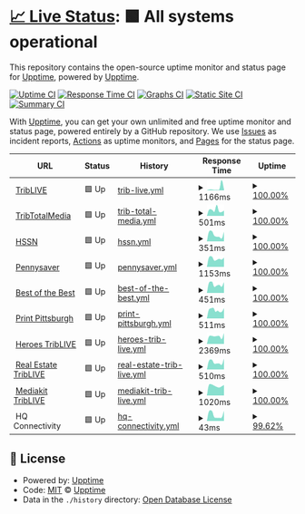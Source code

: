 # [📈 Live Status](https://demo.upptime.js.org): <!--live status--> **🟩 All systems operational**

This repository contains the open-source uptime monitor and status page for [Upptime](https://upptime.js.org), powered by [Upptime](https://github.com/upptime/upptime).

[![Uptime CI](https://github.com/ChristmanGit/test-up/workflows/Uptime%20CI/badge.svg)](https://github.com/ChristmanGit/test-up/actions?query=workflow%3A%22Uptime+CI%22)
[![Response Time CI](https://github.com/ChristmanGit/test-up/workflows/Response%20Time%20CI/badge.svg)](https://github.com/ChristmanGit/test-up/actions?query=workflow%3A%22Response+Time+CI%22)
[![Graphs CI](https://github.com/ChristmanGit/test-up/workflows/Graphs%20CI/badge.svg)](https://github.com/ChristmanGit/test-up/actions?query=workflow%3A%22Graphs+CI%22)
[![Static Site CI](https://github.com/ChristmanGit/test-up/workflows/Static%20Site%20CI/badge.svg)](https://github.com/ChristmanGit/test-up/actions?query=workflow%3A%22Static+Site+CI%22)
[![Summary CI](https://github.com/ChristmanGit/test-up/workflows/Summary%20CI/badge.svg)](https://github.com/ChristmanGit/test-up/actions?query=workflow%3A%22Summary+CI%22)

With [Upptime](https://upptime.js.org), you can get your own unlimited and free uptime monitor and status page, powered entirely by a GitHub repository. We use [Issues](https://github.com/upptime/upptime/issues) as incident reports, [Actions](https://github.com/ChristmanGit/test-up/actions) as uptime monitors, and [Pages](https://demo.upptime.js.org) for the status page.

<!--start: status pages-->
<!-- This summary is generated by Upptime (https://github.com/upptime/upptime) -->
<!-- Do not edit this manually, your changes will be overwritten -->
<!-- prettier-ignore -->
| URL | Status | History | Response Time | Uptime |
| --- | ------ | ------- | ------------- | ------ |
| <img alt="" src="https://icons.duckduckgo.com/ip3/triblive.com.ico" height="13"> [TribLIVE](https://triblive.com) | 🟩 Up | [trib-live.yml](https://github.com/ChristmanGit/test-up/commits/HEAD/history/trib-live.yml) | <details><summary><img alt="Response time graph" src="./graphs/trib-live/response-time-week.png" height="20"> 1166ms</summary><br><a href="https://ChristmanGit.github.io/test-up/history/trib-live"><img alt="Response time 374" src="https://img.shields.io/endpoint?url=https%3A%2F%2Fraw.githubusercontent.com%2FChristmanGit%2Ftest-up%2FHEAD%2Fapi%2Ftrib-live%2Fresponse-time.json"></a><br><a href="https://ChristmanGit.github.io/test-up/history/trib-live"><img alt="24-hour response time 452" src="https://img.shields.io/endpoint?url=https%3A%2F%2Fraw.githubusercontent.com%2FChristmanGit%2Ftest-up%2FHEAD%2Fapi%2Ftrib-live%2Fresponse-time-day.json"></a><br><a href="https://ChristmanGit.github.io/test-up/history/trib-live"><img alt="7-day response time 1166" src="https://img.shields.io/endpoint?url=https%3A%2F%2Fraw.githubusercontent.com%2FChristmanGit%2Ftest-up%2FHEAD%2Fapi%2Ftrib-live%2Fresponse-time-week.json"></a><br><a href="https://ChristmanGit.github.io/test-up/history/trib-live"><img alt="30-day response time 503" src="https://img.shields.io/endpoint?url=https%3A%2F%2Fraw.githubusercontent.com%2FChristmanGit%2Ftest-up%2FHEAD%2Fapi%2Ftrib-live%2Fresponse-time-month.json"></a><br><a href="https://ChristmanGit.github.io/test-up/history/trib-live"><img alt="1-year response time 348" src="https://img.shields.io/endpoint?url=https%3A%2F%2Fraw.githubusercontent.com%2FChristmanGit%2Ftest-up%2FHEAD%2Fapi%2Ftrib-live%2Fresponse-time-year.json"></a></details> | <details><summary><a href="https://ChristmanGit.github.io/test-up/history/trib-live">100.00%</a></summary><a href="https://ChristmanGit.github.io/test-up/history/trib-live"><img alt="All-time uptime 99.97%" src="https://img.shields.io/endpoint?url=https%3A%2F%2Fraw.githubusercontent.com%2FChristmanGit%2Ftest-up%2FHEAD%2Fapi%2Ftrib-live%2Fuptime.json"></a><br><a href="https://ChristmanGit.github.io/test-up/history/trib-live"><img alt="24-hour uptime 100.00%" src="https://img.shields.io/endpoint?url=https%3A%2F%2Fraw.githubusercontent.com%2FChristmanGit%2Ftest-up%2FHEAD%2Fapi%2Ftrib-live%2Fuptime-day.json"></a><br><a href="https://ChristmanGit.github.io/test-up/history/trib-live"><img alt="7-day uptime 100.00%" src="https://img.shields.io/endpoint?url=https%3A%2F%2Fraw.githubusercontent.com%2FChristmanGit%2Ftest-up%2FHEAD%2Fapi%2Ftrib-live%2Fuptime-week.json"></a><br><a href="https://ChristmanGit.github.io/test-up/history/trib-live"><img alt="30-day uptime 100.00%" src="https://img.shields.io/endpoint?url=https%3A%2F%2Fraw.githubusercontent.com%2FChristmanGit%2Ftest-up%2FHEAD%2Fapi%2Ftrib-live%2Fuptime-month.json"></a><br><a href="https://ChristmanGit.github.io/test-up/history/trib-live"><img alt="1-year uptime 100.00%" src="https://img.shields.io/endpoint?url=https%3A%2F%2Fraw.githubusercontent.com%2FChristmanGit%2Ftest-up%2FHEAD%2Fapi%2Ftrib-live%2Fuptime-year.json"></a></details>
| <img alt="" src="https://icons.duckduckgo.com/ip3/tribtotalmedia.com.ico" height="13"> [TribTotalMedia](https://tribtotalmedia.com) | 🟩 Up | [trib-total-media.yml](https://github.com/ChristmanGit/test-up/commits/HEAD/history/trib-total-media.yml) | <details><summary><img alt="Response time graph" src="./graphs/trib-total-media/response-time-week.png" height="20"> 501ms</summary><br><a href="https://ChristmanGit.github.io/test-up/history/trib-total-media"><img alt="Response time 350" src="https://img.shields.io/endpoint?url=https%3A%2F%2Fraw.githubusercontent.com%2FChristmanGit%2Ftest-up%2FHEAD%2Fapi%2Ftrib-total-media%2Fresponse-time.json"></a><br><a href="https://ChristmanGit.github.io/test-up/history/trib-total-media"><img alt="24-hour response time 451" src="https://img.shields.io/endpoint?url=https%3A%2F%2Fraw.githubusercontent.com%2FChristmanGit%2Ftest-up%2FHEAD%2Fapi%2Ftrib-total-media%2Fresponse-time-day.json"></a><br><a href="https://ChristmanGit.github.io/test-up/history/trib-total-media"><img alt="7-day response time 501" src="https://img.shields.io/endpoint?url=https%3A%2F%2Fraw.githubusercontent.com%2FChristmanGit%2Ftest-up%2FHEAD%2Fapi%2Ftrib-total-media%2Fresponse-time-week.json"></a><br><a href="https://ChristmanGit.github.io/test-up/history/trib-total-media"><img alt="30-day response time 435" src="https://img.shields.io/endpoint?url=https%3A%2F%2Fraw.githubusercontent.com%2FChristmanGit%2Ftest-up%2FHEAD%2Fapi%2Ftrib-total-media%2Fresponse-time-month.json"></a><br><a href="https://ChristmanGit.github.io/test-up/history/trib-total-media"><img alt="1-year response time 361" src="https://img.shields.io/endpoint?url=https%3A%2F%2Fraw.githubusercontent.com%2FChristmanGit%2Ftest-up%2FHEAD%2Fapi%2Ftrib-total-media%2Fresponse-time-year.json"></a></details> | <details><summary><a href="https://ChristmanGit.github.io/test-up/history/trib-total-media">100.00%</a></summary><a href="https://ChristmanGit.github.io/test-up/history/trib-total-media"><img alt="All-time uptime 100.00%" src="https://img.shields.io/endpoint?url=https%3A%2F%2Fraw.githubusercontent.com%2FChristmanGit%2Ftest-up%2FHEAD%2Fapi%2Ftrib-total-media%2Fuptime.json"></a><br><a href="https://ChristmanGit.github.io/test-up/history/trib-total-media"><img alt="24-hour uptime 100.00%" src="https://img.shields.io/endpoint?url=https%3A%2F%2Fraw.githubusercontent.com%2FChristmanGit%2Ftest-up%2FHEAD%2Fapi%2Ftrib-total-media%2Fuptime-day.json"></a><br><a href="https://ChristmanGit.github.io/test-up/history/trib-total-media"><img alt="7-day uptime 100.00%" src="https://img.shields.io/endpoint?url=https%3A%2F%2Fraw.githubusercontent.com%2FChristmanGit%2Ftest-up%2FHEAD%2Fapi%2Ftrib-total-media%2Fuptime-week.json"></a><br><a href="https://ChristmanGit.github.io/test-up/history/trib-total-media"><img alt="30-day uptime 100.00%" src="https://img.shields.io/endpoint?url=https%3A%2F%2Fraw.githubusercontent.com%2FChristmanGit%2Ftest-up%2FHEAD%2Fapi%2Ftrib-total-media%2Fuptime-month.json"></a><br><a href="https://ChristmanGit.github.io/test-up/history/trib-total-media"><img alt="1-year uptime 100.00%" src="https://img.shields.io/endpoint?url=https%3A%2F%2Fraw.githubusercontent.com%2FChristmanGit%2Ftest-up%2FHEAD%2Fapi%2Ftrib-total-media%2Fuptime-year.json"></a></details>
| <img alt="" src="https://icons.duckduckgo.com/ip3/tribhssn.triblive.com.ico" height="13"> [HSSN](https://tribhssn.triblive.com) | 🟩 Up | [hssn.yml](https://github.com/ChristmanGit/test-up/commits/HEAD/history/hssn.yml) | <details><summary><img alt="Response time graph" src="./graphs/hssn/response-time-week.png" height="20"> 351ms</summary><br><a href="https://ChristmanGit.github.io/test-up/history/hssn"><img alt="Response time 293" src="https://img.shields.io/endpoint?url=https%3A%2F%2Fraw.githubusercontent.com%2FChristmanGit%2Ftest-up%2FHEAD%2Fapi%2Fhssn%2Fresponse-time.json"></a><br><a href="https://ChristmanGit.github.io/test-up/history/hssn"><img alt="24-hour response time 490" src="https://img.shields.io/endpoint?url=https%3A%2F%2Fraw.githubusercontent.com%2FChristmanGit%2Ftest-up%2FHEAD%2Fapi%2Fhssn%2Fresponse-time-day.json"></a><br><a href="https://ChristmanGit.github.io/test-up/history/hssn"><img alt="7-day response time 351" src="https://img.shields.io/endpoint?url=https%3A%2F%2Fraw.githubusercontent.com%2FChristmanGit%2Ftest-up%2FHEAD%2Fapi%2Fhssn%2Fresponse-time-week.json"></a><br><a href="https://ChristmanGit.github.io/test-up/history/hssn"><img alt="30-day response time 326" src="https://img.shields.io/endpoint?url=https%3A%2F%2Fraw.githubusercontent.com%2FChristmanGit%2Ftest-up%2FHEAD%2Fapi%2Fhssn%2Fresponse-time-month.json"></a><br><a href="https://ChristmanGit.github.io/test-up/history/hssn"><img alt="1-year response time 288" src="https://img.shields.io/endpoint?url=https%3A%2F%2Fraw.githubusercontent.com%2FChristmanGit%2Ftest-up%2FHEAD%2Fapi%2Fhssn%2Fresponse-time-year.json"></a></details> | <details><summary><a href="https://ChristmanGit.github.io/test-up/history/hssn">100.00%</a></summary><a href="https://ChristmanGit.github.io/test-up/history/hssn"><img alt="All-time uptime 100.00%" src="https://img.shields.io/endpoint?url=https%3A%2F%2Fraw.githubusercontent.com%2FChristmanGit%2Ftest-up%2FHEAD%2Fapi%2Fhssn%2Fuptime.json"></a><br><a href="https://ChristmanGit.github.io/test-up/history/hssn"><img alt="24-hour uptime 100.00%" src="https://img.shields.io/endpoint?url=https%3A%2F%2Fraw.githubusercontent.com%2FChristmanGit%2Ftest-up%2FHEAD%2Fapi%2Fhssn%2Fuptime-day.json"></a><br><a href="https://ChristmanGit.github.io/test-up/history/hssn"><img alt="7-day uptime 100.00%" src="https://img.shields.io/endpoint?url=https%3A%2F%2Fraw.githubusercontent.com%2FChristmanGit%2Ftest-up%2FHEAD%2Fapi%2Fhssn%2Fuptime-week.json"></a><br><a href="https://ChristmanGit.github.io/test-up/history/hssn"><img alt="30-day uptime 100.00%" src="https://img.shields.io/endpoint?url=https%3A%2F%2Fraw.githubusercontent.com%2FChristmanGit%2Ftest-up%2FHEAD%2Fapi%2Fhssn%2Fuptime-month.json"></a><br><a href="https://ChristmanGit.github.io/test-up/history/hssn"><img alt="1-year uptime 100.00%" src="https://img.shields.io/endpoint?url=https%3A%2F%2Fraw.githubusercontent.com%2FChristmanGit%2Ftest-up%2FHEAD%2Fapi%2Fhssn%2Fuptime-year.json"></a></details>
| <img alt="" src="https://icons.duckduckgo.com/ip3/pittsburghpennysaver.com.ico" height="13"> [Pennysaver](https://pittsburghpennysaver.com) | 🟩 Up | [pennysaver.yml](https://github.com/ChristmanGit/test-up/commits/HEAD/history/pennysaver.yml) | <details><summary><img alt="Response time graph" src="./graphs/pennysaver/response-time-week.png" height="20"> 1153ms</summary><br><a href="https://ChristmanGit.github.io/test-up/history/pennysaver"><img alt="Response time 1959" src="https://img.shields.io/endpoint?url=https%3A%2F%2Fraw.githubusercontent.com%2FChristmanGit%2Ftest-up%2FHEAD%2Fapi%2Fpennysaver%2Fresponse-time.json"></a><br><a href="https://ChristmanGit.github.io/test-up/history/pennysaver"><img alt="24-hour response time 1283" src="https://img.shields.io/endpoint?url=https%3A%2F%2Fraw.githubusercontent.com%2FChristmanGit%2Ftest-up%2FHEAD%2Fapi%2Fpennysaver%2Fresponse-time-day.json"></a><br><a href="https://ChristmanGit.github.io/test-up/history/pennysaver"><img alt="7-day response time 1153" src="https://img.shields.io/endpoint?url=https%3A%2F%2Fraw.githubusercontent.com%2FChristmanGit%2Ftest-up%2FHEAD%2Fapi%2Fpennysaver%2Fresponse-time-week.json"></a><br><a href="https://ChristmanGit.github.io/test-up/history/pennysaver"><img alt="30-day response time 1262" src="https://img.shields.io/endpoint?url=https%3A%2F%2Fraw.githubusercontent.com%2FChristmanGit%2Ftest-up%2FHEAD%2Fapi%2Fpennysaver%2Fresponse-time-month.json"></a><br><a href="https://ChristmanGit.github.io/test-up/history/pennysaver"><img alt="1-year response time 1785" src="https://img.shields.io/endpoint?url=https%3A%2F%2Fraw.githubusercontent.com%2FChristmanGit%2Ftest-up%2FHEAD%2Fapi%2Fpennysaver%2Fresponse-time-year.json"></a></details> | <details><summary><a href="https://ChristmanGit.github.io/test-up/history/pennysaver">100.00%</a></summary><a href="https://ChristmanGit.github.io/test-up/history/pennysaver"><img alt="All-time uptime 100.00%" src="https://img.shields.io/endpoint?url=https%3A%2F%2Fraw.githubusercontent.com%2FChristmanGit%2Ftest-up%2FHEAD%2Fapi%2Fpennysaver%2Fuptime.json"></a><br><a href="https://ChristmanGit.github.io/test-up/history/pennysaver"><img alt="24-hour uptime 100.00%" src="https://img.shields.io/endpoint?url=https%3A%2F%2Fraw.githubusercontent.com%2FChristmanGit%2Ftest-up%2FHEAD%2Fapi%2Fpennysaver%2Fuptime-day.json"></a><br><a href="https://ChristmanGit.github.io/test-up/history/pennysaver"><img alt="7-day uptime 100.00%" src="https://img.shields.io/endpoint?url=https%3A%2F%2Fraw.githubusercontent.com%2FChristmanGit%2Ftest-up%2FHEAD%2Fapi%2Fpennysaver%2Fuptime-week.json"></a><br><a href="https://ChristmanGit.github.io/test-up/history/pennysaver"><img alt="30-day uptime 100.00%" src="https://img.shields.io/endpoint?url=https%3A%2F%2Fraw.githubusercontent.com%2FChristmanGit%2Ftest-up%2FHEAD%2Fapi%2Fpennysaver%2Fuptime-month.json"></a><br><a href="https://ChristmanGit.github.io/test-up/history/pennysaver"><img alt="1-year uptime 100.00%" src="https://img.shields.io/endpoint?url=https%3A%2F%2Fraw.githubusercontent.com%2FChristmanGit%2Ftest-up%2FHEAD%2Fapi%2Fpennysaver%2Fuptime-year.json"></a></details>
| <img alt="" src="https://icons.duckduckgo.com/ip3/bestofthebest.triblive.com.ico" height="13"> [Best of the Best](https://bestofthebest.triblive.com) | 🟩 Up | [best-of-the-best.yml](https://github.com/ChristmanGit/test-up/commits/HEAD/history/best-of-the-best.yml) | <details><summary><img alt="Response time graph" src="./graphs/best-of-the-best/response-time-week.png" height="20"> 451ms</summary><br><a href="https://ChristmanGit.github.io/test-up/history/best-of-the-best"><img alt="Response time 366" src="https://img.shields.io/endpoint?url=https%3A%2F%2Fraw.githubusercontent.com%2FChristmanGit%2Ftest-up%2FHEAD%2Fapi%2Fbest-of-the-best%2Fresponse-time.json"></a><br><a href="https://ChristmanGit.github.io/test-up/history/best-of-the-best"><img alt="24-hour response time 560" src="https://img.shields.io/endpoint?url=https%3A%2F%2Fraw.githubusercontent.com%2FChristmanGit%2Ftest-up%2FHEAD%2Fapi%2Fbest-of-the-best%2Fresponse-time-day.json"></a><br><a href="https://ChristmanGit.github.io/test-up/history/best-of-the-best"><img alt="7-day response time 451" src="https://img.shields.io/endpoint?url=https%3A%2F%2Fraw.githubusercontent.com%2FChristmanGit%2Ftest-up%2FHEAD%2Fapi%2Fbest-of-the-best%2Fresponse-time-week.json"></a><br><a href="https://ChristmanGit.github.io/test-up/history/best-of-the-best"><img alt="30-day response time 430" src="https://img.shields.io/endpoint?url=https%3A%2F%2Fraw.githubusercontent.com%2FChristmanGit%2Ftest-up%2FHEAD%2Fapi%2Fbest-of-the-best%2Fresponse-time-month.json"></a><br><a href="https://ChristmanGit.github.io/test-up/history/best-of-the-best"><img alt="1-year response time 370" src="https://img.shields.io/endpoint?url=https%3A%2F%2Fraw.githubusercontent.com%2FChristmanGit%2Ftest-up%2FHEAD%2Fapi%2Fbest-of-the-best%2Fresponse-time-year.json"></a></details> | <details><summary><a href="https://ChristmanGit.github.io/test-up/history/best-of-the-best">100.00%</a></summary><a href="https://ChristmanGit.github.io/test-up/history/best-of-the-best"><img alt="All-time uptime 100.00%" src="https://img.shields.io/endpoint?url=https%3A%2F%2Fraw.githubusercontent.com%2FChristmanGit%2Ftest-up%2FHEAD%2Fapi%2Fbest-of-the-best%2Fuptime.json"></a><br><a href="https://ChristmanGit.github.io/test-up/history/best-of-the-best"><img alt="24-hour uptime 100.00%" src="https://img.shields.io/endpoint?url=https%3A%2F%2Fraw.githubusercontent.com%2FChristmanGit%2Ftest-up%2FHEAD%2Fapi%2Fbest-of-the-best%2Fuptime-day.json"></a><br><a href="https://ChristmanGit.github.io/test-up/history/best-of-the-best"><img alt="7-day uptime 100.00%" src="https://img.shields.io/endpoint?url=https%3A%2F%2Fraw.githubusercontent.com%2FChristmanGit%2Ftest-up%2FHEAD%2Fapi%2Fbest-of-the-best%2Fuptime-week.json"></a><br><a href="https://ChristmanGit.github.io/test-up/history/best-of-the-best"><img alt="30-day uptime 100.00%" src="https://img.shields.io/endpoint?url=https%3A%2F%2Fraw.githubusercontent.com%2FChristmanGit%2Ftest-up%2FHEAD%2Fapi%2Fbest-of-the-best%2Fuptime-month.json"></a><br><a href="https://ChristmanGit.github.io/test-up/history/best-of-the-best"><img alt="1-year uptime 100.00%" src="https://img.shields.io/endpoint?url=https%3A%2F%2Fraw.githubusercontent.com%2FChristmanGit%2Ftest-up%2FHEAD%2Fapi%2Fbest-of-the-best%2Fuptime-year.json"></a></details>
| <img alt="" src="https://icons.duckduckgo.com/ip3/printpittsburgh.com.ico" height="13"> [Print Pittsburgh](https://printpittsburgh.com) | 🟩 Up | [print-pittsburgh.yml](https://github.com/ChristmanGit/test-up/commits/HEAD/history/print-pittsburgh.yml) | <details><summary><img alt="Response time graph" src="./graphs/print-pittsburgh/response-time-week.png" height="20"> 511ms</summary><br><a href="https://ChristmanGit.github.io/test-up/history/print-pittsburgh"><img alt="Response time 415" src="https://img.shields.io/endpoint?url=https%3A%2F%2Fraw.githubusercontent.com%2FChristmanGit%2Ftest-up%2FHEAD%2Fapi%2Fprint-pittsburgh%2Fresponse-time.json"></a><br><a href="https://ChristmanGit.github.io/test-up/history/print-pittsburgh"><img alt="24-hour response time 621" src="https://img.shields.io/endpoint?url=https%3A%2F%2Fraw.githubusercontent.com%2FChristmanGit%2Ftest-up%2FHEAD%2Fapi%2Fprint-pittsburgh%2Fresponse-time-day.json"></a><br><a href="https://ChristmanGit.github.io/test-up/history/print-pittsburgh"><img alt="7-day response time 511" src="https://img.shields.io/endpoint?url=https%3A%2F%2Fraw.githubusercontent.com%2FChristmanGit%2Ftest-up%2FHEAD%2Fapi%2Fprint-pittsburgh%2Fresponse-time-week.json"></a><br><a href="https://ChristmanGit.github.io/test-up/history/print-pittsburgh"><img alt="30-day response time 511" src="https://img.shields.io/endpoint?url=https%3A%2F%2Fraw.githubusercontent.com%2FChristmanGit%2Ftest-up%2FHEAD%2Fapi%2Fprint-pittsburgh%2Fresponse-time-month.json"></a><br><a href="https://ChristmanGit.github.io/test-up/history/print-pittsburgh"><img alt="1-year response time 424" src="https://img.shields.io/endpoint?url=https%3A%2F%2Fraw.githubusercontent.com%2FChristmanGit%2Ftest-up%2FHEAD%2Fapi%2Fprint-pittsburgh%2Fresponse-time-year.json"></a></details> | <details><summary><a href="https://ChristmanGit.github.io/test-up/history/print-pittsburgh">100.00%</a></summary><a href="https://ChristmanGit.github.io/test-up/history/print-pittsburgh"><img alt="All-time uptime 99.85%" src="https://img.shields.io/endpoint?url=https%3A%2F%2Fraw.githubusercontent.com%2FChristmanGit%2Ftest-up%2FHEAD%2Fapi%2Fprint-pittsburgh%2Fuptime.json"></a><br><a href="https://ChristmanGit.github.io/test-up/history/print-pittsburgh"><img alt="24-hour uptime 100.00%" src="https://img.shields.io/endpoint?url=https%3A%2F%2Fraw.githubusercontent.com%2FChristmanGit%2Ftest-up%2FHEAD%2Fapi%2Fprint-pittsburgh%2Fuptime-day.json"></a><br><a href="https://ChristmanGit.github.io/test-up/history/print-pittsburgh"><img alt="7-day uptime 100.00%" src="https://img.shields.io/endpoint?url=https%3A%2F%2Fraw.githubusercontent.com%2FChristmanGit%2Ftest-up%2FHEAD%2Fapi%2Fprint-pittsburgh%2Fuptime-week.json"></a><br><a href="https://ChristmanGit.github.io/test-up/history/print-pittsburgh"><img alt="30-day uptime 100.00%" src="https://img.shields.io/endpoint?url=https%3A%2F%2Fraw.githubusercontent.com%2FChristmanGit%2Ftest-up%2FHEAD%2Fapi%2Fprint-pittsburgh%2Fuptime-month.json"></a><br><a href="https://ChristmanGit.github.io/test-up/history/print-pittsburgh"><img alt="1-year uptime 99.90%" src="https://img.shields.io/endpoint?url=https%3A%2F%2Fraw.githubusercontent.com%2FChristmanGit%2Ftest-up%2FHEAD%2Fapi%2Fprint-pittsburgh%2Fuptime-year.json"></a></details>
| <img alt="" src="https://icons.duckduckgo.com/ip3/heroes.triblive.com.ico" height="13"> [Heroes TribLIVE](https://heroes.triblive.com) | 🟩 Up | [heroes-trib-live.yml](https://github.com/ChristmanGit/test-up/commits/HEAD/history/heroes-trib-live.yml) | <details><summary><img alt="Response time graph" src="./graphs/heroes-trib-live/response-time-week.png" height="20"> 2369ms</summary><br><a href="https://ChristmanGit.github.io/test-up/history/heroes-trib-live"><img alt="Response time 2065" src="https://img.shields.io/endpoint?url=https%3A%2F%2Fraw.githubusercontent.com%2FChristmanGit%2Ftest-up%2FHEAD%2Fapi%2Fheroes-trib-live%2Fresponse-time.json"></a><br><a href="https://ChristmanGit.github.io/test-up/history/heroes-trib-live"><img alt="24-hour response time 3263" src="https://img.shields.io/endpoint?url=https%3A%2F%2Fraw.githubusercontent.com%2FChristmanGit%2Ftest-up%2FHEAD%2Fapi%2Fheroes-trib-live%2Fresponse-time-day.json"></a><br><a href="https://ChristmanGit.github.io/test-up/history/heroes-trib-live"><img alt="7-day response time 2369" src="https://img.shields.io/endpoint?url=https%3A%2F%2Fraw.githubusercontent.com%2FChristmanGit%2Ftest-up%2FHEAD%2Fapi%2Fheroes-trib-live%2Fresponse-time-week.json"></a><br><a href="https://ChristmanGit.github.io/test-up/history/heroes-trib-live"><img alt="30-day response time 2629" src="https://img.shields.io/endpoint?url=https%3A%2F%2Fraw.githubusercontent.com%2FChristmanGit%2Ftest-up%2FHEAD%2Fapi%2Fheroes-trib-live%2Fresponse-time-month.json"></a><br><a href="https://ChristmanGit.github.io/test-up/history/heroes-trib-live"><img alt="1-year response time 2275" src="https://img.shields.io/endpoint?url=https%3A%2F%2Fraw.githubusercontent.com%2FChristmanGit%2Ftest-up%2FHEAD%2Fapi%2Fheroes-trib-live%2Fresponse-time-year.json"></a></details> | <details><summary><a href="https://ChristmanGit.github.io/test-up/history/heroes-trib-live">100.00%</a></summary><a href="https://ChristmanGit.github.io/test-up/history/heroes-trib-live"><img alt="All-time uptime 99.99%" src="https://img.shields.io/endpoint?url=https%3A%2F%2Fraw.githubusercontent.com%2FChristmanGit%2Ftest-up%2FHEAD%2Fapi%2Fheroes-trib-live%2Fuptime.json"></a><br><a href="https://ChristmanGit.github.io/test-up/history/heroes-trib-live"><img alt="24-hour uptime 100.00%" src="https://img.shields.io/endpoint?url=https%3A%2F%2Fraw.githubusercontent.com%2FChristmanGit%2Ftest-up%2FHEAD%2Fapi%2Fheroes-trib-live%2Fuptime-day.json"></a><br><a href="https://ChristmanGit.github.io/test-up/history/heroes-trib-live"><img alt="7-day uptime 100.00%" src="https://img.shields.io/endpoint?url=https%3A%2F%2Fraw.githubusercontent.com%2FChristmanGit%2Ftest-up%2FHEAD%2Fapi%2Fheroes-trib-live%2Fuptime-week.json"></a><br><a href="https://ChristmanGit.github.io/test-up/history/heroes-trib-live"><img alt="30-day uptime 100.00%" src="https://img.shields.io/endpoint?url=https%3A%2F%2Fraw.githubusercontent.com%2FChristmanGit%2Ftest-up%2FHEAD%2Fapi%2Fheroes-trib-live%2Fuptime-month.json"></a><br><a href="https://ChristmanGit.github.io/test-up/history/heroes-trib-live"><img alt="1-year uptime 100.00%" src="https://img.shields.io/endpoint?url=https%3A%2F%2Fraw.githubusercontent.com%2FChristmanGit%2Ftest-up%2FHEAD%2Fapi%2Fheroes-trib-live%2Fuptime-year.json"></a></details>
| <img alt="" src="https://icons.duckduckgo.com/ip3/realestate.triblive.com.ico" height="13"> [Real Estate TribLIVE](https://realestate.triblive.com) | 🟩 Up | [real-estate-trib-live.yml](https://github.com/ChristmanGit/test-up/commits/HEAD/history/real-estate-trib-live.yml) | <details><summary><img alt="Response time graph" src="./graphs/real-estate-trib-live/response-time-week.png" height="20"> 510ms</summary><br><a href="https://ChristmanGit.github.io/test-up/history/real-estate-trib-live"><img alt="Response time 487" src="https://img.shields.io/endpoint?url=https%3A%2F%2Fraw.githubusercontent.com%2FChristmanGit%2Ftest-up%2FHEAD%2Fapi%2Freal-estate-trib-live%2Fresponse-time.json"></a><br><a href="https://ChristmanGit.github.io/test-up/history/real-estate-trib-live"><img alt="24-hour response time 739" src="https://img.shields.io/endpoint?url=https%3A%2F%2Fraw.githubusercontent.com%2FChristmanGit%2Ftest-up%2FHEAD%2Fapi%2Freal-estate-trib-live%2Fresponse-time-day.json"></a><br><a href="https://ChristmanGit.github.io/test-up/history/real-estate-trib-live"><img alt="7-day response time 510" src="https://img.shields.io/endpoint?url=https%3A%2F%2Fraw.githubusercontent.com%2FChristmanGit%2Ftest-up%2FHEAD%2Fapi%2Freal-estate-trib-live%2Fresponse-time-week.json"></a><br><a href="https://ChristmanGit.github.io/test-up/history/real-estate-trib-live"><img alt="30-day response time 533" src="https://img.shields.io/endpoint?url=https%3A%2F%2Fraw.githubusercontent.com%2FChristmanGit%2Ftest-up%2FHEAD%2Fapi%2Freal-estate-trib-live%2Fresponse-time-month.json"></a><br><a href="https://ChristmanGit.github.io/test-up/history/real-estate-trib-live"><img alt="1-year response time 482" src="https://img.shields.io/endpoint?url=https%3A%2F%2Fraw.githubusercontent.com%2FChristmanGit%2Ftest-up%2FHEAD%2Fapi%2Freal-estate-trib-live%2Fresponse-time-year.json"></a></details> | <details><summary><a href="https://ChristmanGit.github.io/test-up/history/real-estate-trib-live">100.00%</a></summary><a href="https://ChristmanGit.github.io/test-up/history/real-estate-trib-live"><img alt="All-time uptime 100.00%" src="https://img.shields.io/endpoint?url=https%3A%2F%2Fraw.githubusercontent.com%2FChristmanGit%2Ftest-up%2FHEAD%2Fapi%2Freal-estate-trib-live%2Fuptime.json"></a><br><a href="https://ChristmanGit.github.io/test-up/history/real-estate-trib-live"><img alt="24-hour uptime 100.00%" src="https://img.shields.io/endpoint?url=https%3A%2F%2Fraw.githubusercontent.com%2FChristmanGit%2Ftest-up%2FHEAD%2Fapi%2Freal-estate-trib-live%2Fuptime-day.json"></a><br><a href="https://ChristmanGit.github.io/test-up/history/real-estate-trib-live"><img alt="7-day uptime 100.00%" src="https://img.shields.io/endpoint?url=https%3A%2F%2Fraw.githubusercontent.com%2FChristmanGit%2Ftest-up%2FHEAD%2Fapi%2Freal-estate-trib-live%2Fuptime-week.json"></a><br><a href="https://ChristmanGit.github.io/test-up/history/real-estate-trib-live"><img alt="30-day uptime 100.00%" src="https://img.shields.io/endpoint?url=https%3A%2F%2Fraw.githubusercontent.com%2FChristmanGit%2Ftest-up%2FHEAD%2Fapi%2Freal-estate-trib-live%2Fuptime-month.json"></a><br><a href="https://ChristmanGit.github.io/test-up/history/real-estate-trib-live"><img alt="1-year uptime 99.99%" src="https://img.shields.io/endpoint?url=https%3A%2F%2Fraw.githubusercontent.com%2FChristmanGit%2Ftest-up%2FHEAD%2Fapi%2Freal-estate-trib-live%2Fuptime-year.json"></a></details>
| <img alt="" src="https://icons.duckduckgo.com/ip3/mediakit.triblive.com.ico" height="13"> [Mediakit TribLIVE](https://mediakit.triblive.com) | 🟩 Up | [mediakit-trib-live.yml](https://github.com/ChristmanGit/test-up/commits/HEAD/history/mediakit-trib-live.yml) | <details><summary><img alt="Response time graph" src="./graphs/mediakit-trib-live/response-time-week.png" height="20"> 1020ms</summary><br><a href="https://ChristmanGit.github.io/test-up/history/mediakit-trib-live"><img alt="Response time 1230" src="https://img.shields.io/endpoint?url=https%3A%2F%2Fraw.githubusercontent.com%2FChristmanGit%2Ftest-up%2FHEAD%2Fapi%2Fmediakit-trib-live%2Fresponse-time.json"></a><br><a href="https://ChristmanGit.github.io/test-up/history/mediakit-trib-live"><img alt="24-hour response time 1097" src="https://img.shields.io/endpoint?url=https%3A%2F%2Fraw.githubusercontent.com%2FChristmanGit%2Ftest-up%2FHEAD%2Fapi%2Fmediakit-trib-live%2Fresponse-time-day.json"></a><br><a href="https://ChristmanGit.github.io/test-up/history/mediakit-trib-live"><img alt="7-day response time 1020" src="https://img.shields.io/endpoint?url=https%3A%2F%2Fraw.githubusercontent.com%2FChristmanGit%2Ftest-up%2FHEAD%2Fapi%2Fmediakit-trib-live%2Fresponse-time-week.json"></a><br><a href="https://ChristmanGit.github.io/test-up/history/mediakit-trib-live"><img alt="30-day response time 1072" src="https://img.shields.io/endpoint?url=https%3A%2F%2Fraw.githubusercontent.com%2FChristmanGit%2Ftest-up%2FHEAD%2Fapi%2Fmediakit-trib-live%2Fresponse-time-month.json"></a><br><a href="https://ChristmanGit.github.io/test-up/history/mediakit-trib-live"><img alt="1-year response time 1344" src="https://img.shields.io/endpoint?url=https%3A%2F%2Fraw.githubusercontent.com%2FChristmanGit%2Ftest-up%2FHEAD%2Fapi%2Fmediakit-trib-live%2Fresponse-time-year.json"></a></details> | <details><summary><a href="https://ChristmanGit.github.io/test-up/history/mediakit-trib-live">100.00%</a></summary><a href="https://ChristmanGit.github.io/test-up/history/mediakit-trib-live"><img alt="All-time uptime 99.99%" src="https://img.shields.io/endpoint?url=https%3A%2F%2Fraw.githubusercontent.com%2FChristmanGit%2Ftest-up%2FHEAD%2Fapi%2Fmediakit-trib-live%2Fuptime.json"></a><br><a href="https://ChristmanGit.github.io/test-up/history/mediakit-trib-live"><img alt="24-hour uptime 100.00%" src="https://img.shields.io/endpoint?url=https%3A%2F%2Fraw.githubusercontent.com%2FChristmanGit%2Ftest-up%2FHEAD%2Fapi%2Fmediakit-trib-live%2Fuptime-day.json"></a><br><a href="https://ChristmanGit.github.io/test-up/history/mediakit-trib-live"><img alt="7-day uptime 100.00%" src="https://img.shields.io/endpoint?url=https%3A%2F%2Fraw.githubusercontent.com%2FChristmanGit%2Ftest-up%2FHEAD%2Fapi%2Fmediakit-trib-live%2Fuptime-week.json"></a><br><a href="https://ChristmanGit.github.io/test-up/history/mediakit-trib-live"><img alt="30-day uptime 100.00%" src="https://img.shields.io/endpoint?url=https%3A%2F%2Fraw.githubusercontent.com%2FChristmanGit%2Ftest-up%2FHEAD%2Fapi%2Fmediakit-trib-live%2Fuptime-month.json"></a><br><a href="https://ChristmanGit.github.io/test-up/history/mediakit-trib-live"><img alt="1-year uptime 100.00%" src="https://img.shields.io/endpoint?url=https%3A%2F%2Fraw.githubusercontent.com%2FChristmanGit%2Ftest-up%2FHEAD%2Fapi%2Fmediakit-trib-live%2Fuptime-year.json"></a></details>
| <img alt="" src="https://icons.duckduckgo.com/ip3/null.ico" height="13"> HQ Connectivity | 🟩 Up | [hq-connectivity.yml](https://github.com/ChristmanGit/test-up/commits/HEAD/history/hq-connectivity.yml) | <details><summary><img alt="Response time graph" src="./graphs/hq-connectivity/response-time-week.png" height="20"> 43ms</summary><br><a href="https://ChristmanGit.github.io/test-up/history/hq-connectivity"><img alt="Response time 39" src="https://img.shields.io/endpoint?url=https%3A%2F%2Fraw.githubusercontent.com%2FChristmanGit%2Ftest-up%2FHEAD%2Fapi%2Fhq-connectivity%2Fresponse-time.json"></a><br><a href="https://ChristmanGit.github.io/test-up/history/hq-connectivity"><img alt="24-hour response time 69" src="https://img.shields.io/endpoint?url=https%3A%2F%2Fraw.githubusercontent.com%2FChristmanGit%2Ftest-up%2FHEAD%2Fapi%2Fhq-connectivity%2Fresponse-time-day.json"></a><br><a href="https://ChristmanGit.github.io/test-up/history/hq-connectivity"><img alt="7-day response time 43" src="https://img.shields.io/endpoint?url=https%3A%2F%2Fraw.githubusercontent.com%2FChristmanGit%2Ftest-up%2FHEAD%2Fapi%2Fhq-connectivity%2Fresponse-time-week.json"></a><br><a href="https://ChristmanGit.github.io/test-up/history/hq-connectivity"><img alt="30-day response time 42" src="https://img.shields.io/endpoint?url=https%3A%2F%2Fraw.githubusercontent.com%2FChristmanGit%2Ftest-up%2FHEAD%2Fapi%2Fhq-connectivity%2Fresponse-time-month.json"></a><br><a href="https://ChristmanGit.github.io/test-up/history/hq-connectivity"><img alt="1-year response time 39" src="https://img.shields.io/endpoint?url=https%3A%2F%2Fraw.githubusercontent.com%2FChristmanGit%2Ftest-up%2FHEAD%2Fapi%2Fhq-connectivity%2Fresponse-time-year.json"></a></details> | <details><summary><a href="https://ChristmanGit.github.io/test-up/history/hq-connectivity">99.62%</a></summary><a href="https://ChristmanGit.github.io/test-up/history/hq-connectivity"><img alt="All-time uptime 99.84%" src="https://img.shields.io/endpoint?url=https%3A%2F%2Fraw.githubusercontent.com%2FChristmanGit%2Ftest-up%2FHEAD%2Fapi%2Fhq-connectivity%2Fuptime.json"></a><br><a href="https://ChristmanGit.github.io/test-up/history/hq-connectivity"><img alt="24-hour uptime 97.32%" src="https://img.shields.io/endpoint?url=https%3A%2F%2Fraw.githubusercontent.com%2FChristmanGit%2Ftest-up%2FHEAD%2Fapi%2Fhq-connectivity%2Fuptime-day.json"></a><br><a href="https://ChristmanGit.github.io/test-up/history/hq-connectivity"><img alt="7-day uptime 99.62%" src="https://img.shields.io/endpoint?url=https%3A%2F%2Fraw.githubusercontent.com%2FChristmanGit%2Ftest-up%2FHEAD%2Fapi%2Fhq-connectivity%2Fuptime-week.json"></a><br><a href="https://ChristmanGit.github.io/test-up/history/hq-connectivity"><img alt="30-day uptime 99.62%" src="https://img.shields.io/endpoint?url=https%3A%2F%2Fraw.githubusercontent.com%2FChristmanGit%2Ftest-up%2FHEAD%2Fapi%2Fhq-connectivity%2Fuptime-month.json"></a><br><a href="https://ChristmanGit.github.io/test-up/history/hq-connectivity"><img alt="1-year uptime 99.84%" src="https://img.shields.io/endpoint?url=https%3A%2F%2Fraw.githubusercontent.com%2FChristmanGit%2Ftest-up%2FHEAD%2Fapi%2Fhq-connectivity%2Fuptime-year.json"></a></details>

<!--end: status pages-->

## 📄 License

- Powered by: [Upptime](https://github.com/upptime/upptime)
- Code: [MIT](./LICENSE) © [Upptime](https://upptime.js.org)
- Data in the `./history` directory: [Open Database License](https://opendatacommons.org/licenses/odbl/1-0/)
